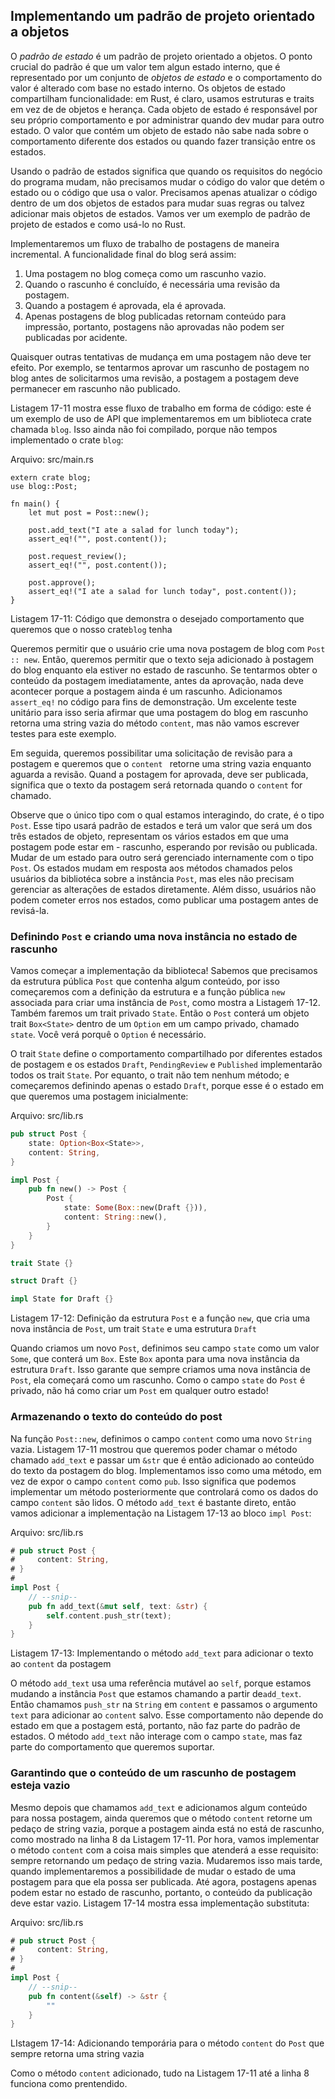 ## Implementando um padrão de projeto orientado a objetos

O *padrão de estado* é um padrão de projeto orientado a objetos. O ponto crucial do padrão
é que um valor tem algun estado interno, que é representado por um conjunto
de *objetos de estado* e o comportamento do valor é alterado com base no estado
interno. Os objetos de estado compartilham funcionalidade: em Rust, é claro, usamos
estruturas e traits em vez de de objetos e herança. Cada objeto de estado é
responsável por seu próprio comportamento e por administrar quando dev mudar para outro
estado. O valor que contém um objeto de estado não sabe nada sobre o
comportamento diferente dos estados ou quando fazer transição entre os estados.

Usando o padrão de estados significa que quando os requisitos do negócio do programa
mudam, não precisamos mudar o código do valor que detém o estado ou o
código que usa o valor. Precisamos apenas atualizar o código dentro de um dos
objetos de estados para mudar suas regras ou talvez adicionar mais objetos de estados. Vamos ver
um exemplo de padrão de projeto de estados e como usá-lo no Rust.

Implementaremos um fluxo de trabalho de postagens de maneira incremental. A funcionalidade
final do blog será assim:

1. Uma postagem no blog começa como um rascunho vazio.
2. Quando o rascunho é concluído, é necessária uma revisão da postagem.
3. Quando a postagem é aprovada, ela é aprovada.
4. Apenas postagens de blog publicadas retornam conteúdo para impressão, portanto, postagens não aprovadas não podem ser
publicadas por acidente.

Quaisquer outras tentativas de mudança em uma postagem não deve ter efeito. Por exemplo, se
tentarmos aprovar um rascunho de postagem no blog antes de solicitarmos uma revisão, a postagem
a postagem deve permanecer em rascunho não publicado.

Listagem 17-11 mostra esse fluxo de trabalho em forma de código: este é um exemplo de uso de
API que implementaremos em um biblioteca crate chamada `blog`. Isso ainda não foi compilado,
porque não tempos implementado o crate `blog`:

<span class="filename">Arquivo: src/main.rs</span>

```rust,ignore
extern crate blog;
use blog::Post;

fn main() {
    let mut post = Post::new();

    post.add_text("I ate a salad for lunch today");
    assert_eq!("", post.content());

    post.request_review();
    assert_eq!("", post.content());

    post.approve();
    assert_eq!("I ate a salad for lunch today", post.content());
}
```

<span class="caption">Listagem 17-11: Código que demonstra o desejado
comportamento que queremos que o nosso crate`blog` tenha</span>

Queremos permitir que o usuário crie uma nova postagem de blog com `Post :: new`.
Então, queremos permitir que o texto seja adicionado à postagem do blog enquanto ela estiver no estado de
rascunho. Se tentarmos obter o conteúdo da postagem imediatamente, antes da aprovação,
nada deve acontecer porque a postagem ainda é um rascunho. Adicionamos
`assert_eq!` no código para fins de demonstração. Um excelente teste unitário para
isso seria afirmar que uma postagem do blog em rascunho retorna uma string vazia do método
`content`, mas não vamos escrever testes para este exemplo.

Em seguida, queremos possibilitar uma solicitação de revisão para a postagem e queremos que o
`content ` retorne uma string vazia enquanto aguarda a revisão. Quand a postagem
for aprovada, deve ser publicada, significa que o texto da postagem
será retornada quando o `content` for chamado.

Observe que o único tipo com o qual estamos interagindo, do crate, é o
tipo `Post`. Esse tipo usará padrão de estados e terá um valor que será
um dos três estados de objeto, representam os vários estados em que uma postagem pode estar
em - rascunho, esperando por revisão ou publicada. Mudar de um estado para outro será 
gerenciado internamente com o tipo `Post`. Os estados mudam em
resposta aos métodos chamados pelos usuários da bibliotéca sobre a instância `Post`,
mas eles não precisam gerenciar as alterações de estados diretamente. Além disso, usuários não podem
cometer erros nos estados, como publicar uma postagem antes de revisá-la.

### Definindo `Post` e criando uma nova instância no estado de rascunho

Vamos começar a implementação da biblioteca! Sabemos que precisamos da
estrutura pública `Post` que contenha algum conteúdo, por isso começaremos com a
definição da estrutura e a função pública `new` associada para criar uma
instância de `Post`, como mostra a Listageḿ 17-12. Também faremos um trait privado
`State`. Então o `Post` conterá um objeto trait `Box<State>` dentro de um
`Option` em um campo privado, chamado `state`. Você verá porquê o `Option`
é necessário.

O trait `State` define o comportamento compartilhado por diferentes estados de postagem e os
estados `Draft`, `PendingReview` e `Published` implementarão todos os
trait `State`. Por equanto, o trait não tem nenhum método; e começaremos definindo
apenas o estado `Draft`, porque esse é o estado em que queremos uma postagem inicialmente:

<span class="filename">Arquivo: src/lib.rs</span>

```rust
pub struct Post {
    state: Option<Box<State>>,
    content: String,
}

impl Post {
    pub fn new() -> Post {
        Post {
            state: Some(Box::new(Draft {})),
            content: String::new(),
        }
    }
}

trait State {}

struct Draft {}

impl State for Draft {}
```

<span class="caption">Listagem 17-12: Definição da estrutura `Post` e a função `new`,
que cria uma nova instância de `Post`, um trait `State` e uma 
estrutura `Draft`</span>

Quando criamos um novo `Post`, definimos seu campo `state` como um valor `Some`, que
conterá um `Box`. Este `Box` aponta para uma nova instância da estrutura `Draft`. Isso
garante que sempre criamos uma nova instância de `Post`, ela começará como um
rascunho. Como o campo `state` do `Post` é privado, não há como
criar um `Post` em qualquer outro estado!

### Armazenando o texto do conteúdo do post

Na função `Post::new`, definimos o campo `content` como uma novo
`String` vazia. Listagem 17-11 mostrou que queremos poder chamar o método chamado
`add_text` e passar um `&str` que é então adicionado ao conteúdo do texto da
postagem do blog. Implementamos isso como uma método, em vez de expor o campo `content`
como `pub`. Isso significa que podemos implementar um método posteriormente que controlará
como os dados do campo `content` são lidos. O método `add_text` é bastante direto,
então vamos adicionar a implementação na Listagem 17-13 ao bloco
`impl Post`:

<span class="filename">Arquivo: src/lib.rs</span>

```rust
# pub struct Post {
#     content: String,
# }
#
impl Post {
    // --snip--
    pub fn add_text(&mut self, text: &str) {
        self.content.push_str(text);
    }
}
```

<span class="caption">Listagem 17-13: Implementando o método `add_text` para adicionar o
texto ao `content` da postagem</span>

O método `add_text` usa uma referência mutável ao `self`, porque estamos
mudando a instância `Post` que estamos chamando a partir de`add_text`. Então chamamos
`push_str` na `String` em `content` e passamos o argumento `text` para adicionar ao `content`
salvo. Esse comportamento não depende do estado em que a postagem está,
portanto, não faz parte do padrão de estados. O método `add_text` não interage
com o campo `state`, mas faz parte do comportamento que queremos
suportar.

### Garantindo que o conteúdo de um rascunho de postagem esteja vazio

Mesmo depois que chamamos `add_text` e adicionamos algum conteúdo para nossa postagem, ainda
queremos que o método `content` retorne um pedaço de string vazia, porque a postagem ainda
está no está de rascunho, como mostrado na linha 8 da Listagem 17-11. Por hora, vamos
implementar o método `content` com a coisa mais simples que atenderá a esse
requisito: sempre retornando um pedaço de string vazia. Mudaremos isso mais tarde,
quando implementaremos a possibilidade de mudar o estado de uma postagem para que ela possa ser publicada.
Até agora, postagens apenas podem estar no estado de rascunho, portanto, o conteúdo da publicação deve estar
vazio. Listagem 17-14 mostra essa implementação substituta:

<span class="filename">Arquivo: src/lib.rs</span>

```rust
# pub struct Post {
#     content: String,
# }
#
impl Post {
    // --snip--
    pub fn content(&self) -> &str {
        ""
    }
}
```

<span class="caption">LIstagem 17-14: Adicionando temporária para
o método `content` do `Post` que sempre retorna uma string vazia</span>

Como o método `content` adicionado, tudo na Listagem 17-11 até a linha 8
funciona como prentendido.

